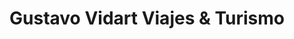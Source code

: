 ---
title: "Gustavo Vidart Viajes & Turismo"
url: /neuquen/gustavo-vidart-viajes-und-turismo/
shop: agencia de viajes
---